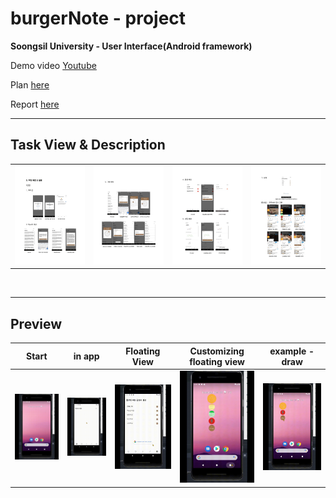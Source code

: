 # burgerNote - project

**Soongsil University - User Interface(Android framework)**

Demo video [Youtube](https://www.youtube.com/watch?v=e-oLKmZaIK0&list=PLyaDjBUu6sYCJ955oKB0Xn2rjgjTMTx2q&index=14 "Demo video")

Plan [here](./res/plan.pdf "Plan")

Report [here](./res/report.pdf "Report")

---

## Task View & Description

|                                  |                              |                                  |                              |
| :------------------------------: | :--------------------------: | :------------------------------: | :--------------------------: |
| ![task1-2](./upload/task1-2.png) | ![task3](./upload/task3.png) | ![task1-2](./upload/task4-5.png) | ![task3](./upload/task6.png) |

&nbsp;

---

## Preview

|             Start              |              in app              |                      Floating View                       |                   Customizing floating view                   |               example - draw               |
| :----------------------------: | :------------------------------: | :------------------------------------------------------: | :-----------------------------------------------------------: | :----------------------------------------: |
| ![start](./upload/in-app1.gif) | ![in app2](./upload/in-app2.gif) | ![start floating view](./upload/start-floating-view.gif) | ![customize floating view](./upload/custom-floating-view.gif) | ![drawing memo](./upload/drawing-memo.gif) |

&nbsp;
